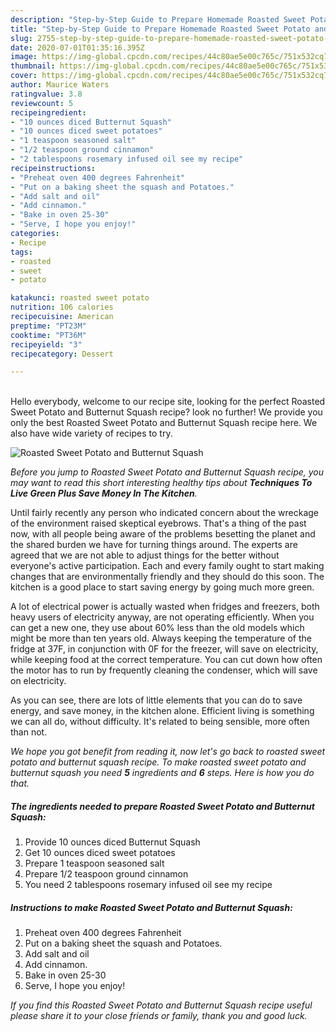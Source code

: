 ```yaml
---
description: "Step-by-Step Guide to Prepare Homemade Roasted Sweet Potato and Butternut Squash"
title: "Step-by-Step Guide to Prepare Homemade Roasted Sweet Potato and Butternut Squash"
slug: 2755-step-by-step-guide-to-prepare-homemade-roasted-sweet-potato-and-butternut-squash
date: 2020-07-01T01:35:16.395Z
image: https://img-global.cpcdn.com/recipes/44c80ae5e00c765c/751x532cq70/roasted-sweet-potato-and-butternut-squash-recipe-main-photo.jpg
thumbnail: https://img-global.cpcdn.com/recipes/44c80ae5e00c765c/751x532cq70/roasted-sweet-potato-and-butternut-squash-recipe-main-photo.jpg
cover: https://img-global.cpcdn.com/recipes/44c80ae5e00c765c/751x532cq70/roasted-sweet-potato-and-butternut-squash-recipe-main-photo.jpg
author: Maurice Waters
ratingvalue: 3.8
reviewcount: 5
recipeingredient:
- "10 ounces diced Butternut Squash"
- "10 ounces diced sweet potatoes"
- "1 teaspoon seasoned salt"
- "1/2 teaspoon ground cinnamon"
- "2 tablespoons rosemary infused oil see my recipe"
recipeinstructions:
- "Preheat oven 400 degrees Fahrenheit"
- "Put on a baking sheet the squash and Potatoes."
- "Add salt and oil"
- "Add cinnamon."
- "Bake in oven 25-30"
- "Serve, I hope you enjoy!"
categories:
- Recipe
tags:
- roasted
- sweet
- potato

katakunci: roasted sweet potato 
nutrition: 106 calories
recipecuisine: American
preptime: "PT23M"
cooktime: "PT36M"
recipeyield: "3"
recipecategory: Dessert

---
```

<br>
Hello everybody, welcome to our recipe site, looking for the perfect Roasted Sweet Potato and Butternut Squash recipe? look no further! We provide you only the best Roasted Sweet Potato and Butternut Squash recipe here. We also have wide variety of recipes to try.
<br>


![Roasted Sweet Potato and Butternut Squash](https://img-global.cpcdn.com/recipes/44c80ae5e00c765c/751x532cq70/roasted-sweet-potato-and-butternut-squash-recipe-main-photo.jpg)

<i>Before you jump to Roasted Sweet Potato and Butternut Squash recipe, you may want to read this short interesting healthy tips about 
<strong>Techniques To Live Green Plus Save Money In The Kitchen</strong>.</i>
</br>

Until fairly recently any person who indicated concern about the wreckage of the environment raised skeptical eyebrows. That's a thing of the past now, with all people being aware of the problems besetting the planet and the shared burden we have for turning things around. The experts are agreed that we are not able to adjust things for the better without everyone's active participation. Each and every family ought to start making changes that are environmentally friendly and they should do this soon. The kitchen is a good place to start saving energy by going much more green.

A lot of electrical power is actually wasted when fridges and freezers, both heavy users of electricity anyway, are not operating efficiently. When you can get a new one, they use about 60% less than the old models which might be more than ten years old. Always keeping the temperature of the fridge at 37F, in conjunction with 0F for the freezer, will save on electricity, while keeping food at the correct temperature. You can cut down how often the motor has to run by frequently cleaning the condenser, which will save on electricity.

As you can see, there are lots of little elements that you can do to save energy, and save money, in the kitchen alone. Efficient living is something we can all do, without difficulty. It's related to being sensible, more often than not.


<i>We hope you got benefit from reading it, now let's go back to roasted sweet potato and butternut squash recipe. To make roasted sweet potato and butternut squash you need <strong>5</strong> ingredients and <strong>6</strong> steps. Here is how you do that.
</i>

##### The ingredients needed to prepare Roasted Sweet Potato and Butternut Squash:

1. Provide 10 ounces diced Butternut Squash
1. Get 10 ounces diced sweet potatoes
1. Prepare 1 teaspoon seasoned salt
1. Prepare 1/2 teaspoon ground cinnamon
1. You need 2 tablespoons rosemary infused oil see my recipe


##### Instructions to make Roasted Sweet Potato and Butternut Squash:

1. Preheat oven 400 degrees Fahrenheit
1. Put on a baking sheet the squash and Potatoes.
1. Add salt and oil
1. Add cinnamon.
1. Bake in oven 25-30
1. Serve, I hope you enjoy!


<i>If you find this Roasted Sweet Potato and Butternut Squash recipe useful please share it to your close friends or family, thank you and good luck.</i>

